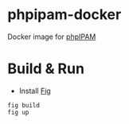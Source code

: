 phpipam-docker
==============

Docker image for [phpIPAM](http://phpipam.net/)

Build & Run
=============
+ Install [Fig](http://www.fig.sh/)
```
fig build
fig up
```

